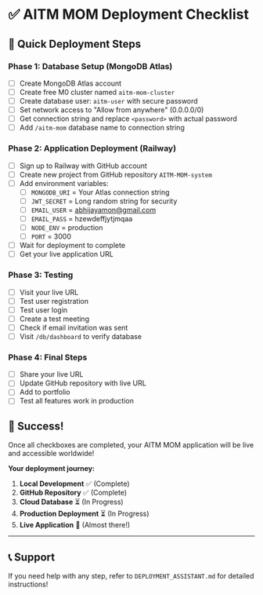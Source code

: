 # ✅ AITM MOM Deployment Checklist

## 🎯 **Quick Deployment Steps**

### **Phase 1: Database Setup (MongoDB Atlas)**
- [ ] Create MongoDB Atlas account
- [ ] Create free M0 cluster named `aitm-mom-cluster`
- [ ] Create database user: `aitm-user` with secure password
- [ ] Set network access to "Allow from anywhere" (0.0.0.0/0)
- [ ] Get connection string and replace `<password>` with actual password
- [ ] Add `/aitm-mom` database name to connection string

### **Phase 2: Application Deployment (Railway)**
- [ ] Sign up to Railway with GitHub account
- [ ] Create new project from GitHub repository `AITM-MOM-system`
- [ ] Add environment variables:
  - [ ] `MONGODB_URI` = Your Atlas connection string
  - [ ] `JWT_SECRET` = Long random string for security
  - [ ] `EMAIL_USER` = abhijayamon@gmail.com
  - [ ] `EMAIL_PASS` = hzewdeffjytjmqaa
  - [ ] `NODE_ENV` = production
  - [ ] `PORT` = 3000
- [ ] Wait for deployment to complete
- [ ] Get your live application URL

### **Phase 3: Testing**
- [ ] Visit your live URL
- [ ] Test user registration
- [ ] Test user login
- [ ] Create a test meeting
- [ ] Check if email invitation was sent
- [ ] Visit `/db/dashboard` to verify database

### **Phase 4: Final Steps**
- [ ] Share your live URL
- [ ] Update GitHub repository with live URL
- [ ] Add to portfolio
- [ ] Test all features work in production

## 🎉 **Success!**
Once all checkboxes are completed, your AITM MOM application will be live and accessible worldwide!

**Your deployment journey:**
1. **Local Development** ✅ (Complete)
2. **GitHub Repository** ✅ (Complete)  
3. **Cloud Database** ⏳ (In Progress)
4. **Production Deployment** ⏳ (In Progress)
5. **Live Application** 🎯 (Almost there!)

---

## 📞 **Support**
If you need help with any step, refer to `DEPLOYMENT_ASSISTANT.md` for detailed instructions!
